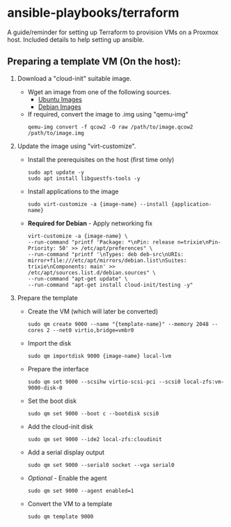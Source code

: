 # ansible-playbooks/terraform
A guide/reminder for setting up Terraform to provision VMs on a Proxmox host.
Included details to help setting up ansible.

## Preparing a template VM (On the host):
1. Download a "cloud-init" suitable image.
    - Wget an image from one of the following sources.
        - [Ubuntu Images](https://cloud-images.ubuntu.com/)
        - [Debian Images](https://cdimage.debian.org/images/cloud/)
    - If required, convert the image to .img using "qemu-img"
        ```
        qemu-img convert -f qcow2 -O raw /path/to/image.qcow2 /path/to/image.img
        ```

2. Update the image using "virt-customize".
    - Install the prerequisites on the host (first time only)
        ```
        sudo apt update -y
        sudo apt install libguestfs-tools -y
        ```
    - Install applications to the image
        ```
        sudo virt-customize -a {image-name} --install {application-name}
        ```
    - **Required for Debian** - Apply networking fix
        ```
        virt-customize -a {image-name} \
        --run-command "printf 'Package: *\nPin: release n=trixie\nPin-Priority: 50' >> /etc/apt/preferences" \
        --run-command "printf '\nTypes: deb deb-src\nURIs: mirror+file:///etc/apt/mirrors/debian.list\nSuites: trixie\nComponents: main' >> /etc/apt/sources.list.d/debian.sources" \
        --run-command "apt-get update" \
        --run-command "apt-get install cloud-init/testing -y"
        ```
3. Prepare the template
    - Create the VM (which will later be converted)
        ```
        sudo qm create 9000 --name "{template-name}" --memory 2048 --cores 2 --net0 virtio,bridge=vmbr0
        ```
    - Import the disk
        ```
        sudo qm importdisk 9000 {image-name} local-lvm
        ```
    - Prepare the interface
        ```
        sudo qm set 9000 --scsihw virtio-scsi-pci --scsi0 local-zfs:vm-9000-disk-0
        ```
    - Set the boot disk
        ```
        sudo qm set 9000 --boot c --bootdisk scsi0
        ```
    - Add the cloud-init disk
        ```
        sudo qm set 9000 --ide2 local-zfs:cloudinit
        ```
    - Add a serial display output
        ```
        sudo qm set 9000 --serial0 socket --vga serial0
        ```
    - *Optional* - Enable the agent
        ```
        sudo qm set 9000 --agent enabled=1
        ```
    - Convert the VM to a template
        ```
        sudo qm template 9000
        ```
    